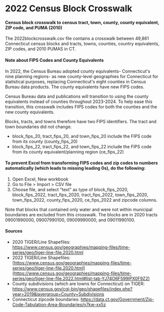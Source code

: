 # 2022 Census Block Crosswalk

#### Census block crosswalk to census tract, town, county, county equivalent, ZIP code, and PUMA (2010)

The 2022blockcrosswalk.csv file contains a crosswalk between 49,861 Connecticut census blocks and tracts, towns, counties, country equivalents, ZIP codes, and 2010 PUMAS in CT. 

#### Note about FIPS Codes and County Equivalents
In 2022, the Census Bureau adopted county equivalents- Connecticut's nine planning regions- as new county-level geographies for Connecticut for statistical purposes, replacing Connecticut's eight counties in Census Bureau data products. The county equivalents have new FIPS codes.

Census Bureau data and publications will transition to using the county equivalents instead of counties throughout 2023-2024. To help ease this transition, this crosswalk includes FIPS codes for both the counties and the new county equivalents.

Blocks, tracts, and towns therefore have two FIPS identifiers. The tract and town boundaries did not change.
- block_fips_20, tract_fips_20, and town_fips_20 include the FIPS code from its county (county_fips_20)
- block_fips_22, tract_fips_22, and town_fips_22 include the FIPS code from its county equivalent/planning region (ce_fips_22)

#### To prevent Excel from transforming FIPS codes and zip codes to numbers automatically (which leads to missing leading 0s), do the following:
1. Open Excel, New workbook
2. Go to File > Import > CSV file
3. Choose file, and select "text" as type of block_fips_2020, block_fips_2022, tract_fips_2020, tract_fips_2022, town_fips_2020, town_fips_2022, county_fips_2020, ce_fips_2022 and zipcode columns.

Note that blocks that contained only water and were not within municipal boundaries are excluded from this crosswalk. The blocks are in 2020 tracts 09001990000, 09007990100, 09009990000, and 09011990100.

#### Sources
- 2020 TIGER/Line Shapefiles: https://www.census.gov/geographies/mapping-files/time-series/geo/tiger-line-file.2020.html
- 2022 TIGER/Line Shapefiles: [https://www.census.gov/geographies/mapping-files/time-series/geo/tiger-line-file.2020.html](https://www.census.gov/geographies/mapping-files/time-series/geo/tiger-line-file.2022.html#list-tab-YJ74O6F599IPX0F9Z2)
- County subdivisions (which are towns for Connecticut) on TIGER: https://www.census.gov/cgi-bin/geo/shapefiles/index.php?year=2019&layergroup=County+Subdivisions
- Connecticut zipcode boundaries: https://data.ct.gov/Government/Zip-Code-Tabulation-Area-Boundaries/n7kw-xx5z
